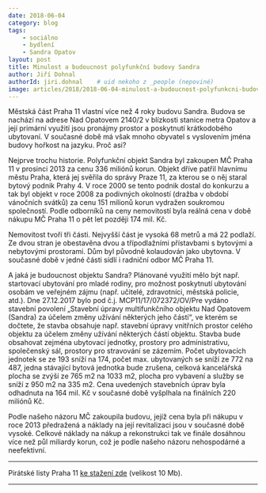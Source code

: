 ```yaml
---
date: 2018-06-04
category: blog
tags:
	- sociálno
	- bydlení
	- Sandra Opatov
layout: post
title: Minulost a budoucnost polyfunkční budovy Sandra
author: Jiří Dohnal
authorId: jiri.dohnal    # uid nekoho z _people (nepoviné)
image: articles/2018/2018-06-04-minulost-a-budoucnost-polyfunkcni-budovy-sandra.jpg
---
```


Městská část Praha 11 vlastní více než 4 roky budovu Sandra. Budova se nachází na adrese Nad Opatovem 2140/2 v blízkosti stanice metra Opatov a její primární využití jsou pronájmy prostor a poskytnutí krátkodobého ubytovaní. V současné době má však mnoho obyvatel s vyslovením jména budovy hořkost na jazyku. Proč asi?

Nejprve trochu historie. Polyfunkční objekt Sandra byl zakoupen MČ Praha 11 v prosinci 2013 za cenu 336 miliónů korun. Objekt dříve patřil hlavnímu městu Praha, která jej svěřila do správy Praze 11, za kterou se o něj staral bytový podnik Prahy 4. V roce 2000 se tento podnik dostal do konkurzu a tak byl objekt v roce 2008 za podivných okolností (dražba v období vánočních svátků) za cenu 151 milionů korun vydražen soukromou společností. Podle odborníků na ceny nemovitostí byla reálná cena v době nákupu MČ Praha 11 o pět let později 174 mil. Kč.

Nemovitost tvoří tři části. Nejvyšší část je vysoká 68 metrů a má 22 podlaží. Ze dvou stran je obestavěna dvou a třípodlažními přístavbami s bytovými a nebytovými prostorami. Dům byl původně kolaudován jako ubytovna. V současné době v jedné části sídlí i radniční odbor MČ Praha 11.

A jaká je budoucnost objektu Sandra? Plánované využití mělo být např. startovací ubytování pro mladé rodiny, pro možnost poskytnutí ubytování osobám ve veřejném zájmu (např. učitelé, zdravotníci, městská policie, atd.). Dne 27.12.2017 bylo pod č.j. MCP11/17/072372/OV/Pre vydáno stavební povolení „Stavební úpravy multifunkčního objektu Nad Opatovem (Sandra) za účelem změny užívání některých jeho částí“, ve kterém se dočtete, že stavba obsahuje např. stavební úpravy vnitřních prostor celého objektu za účelem změny užívání některých částí objektu. Stavba bude obsahovat zejména ubytovací jednotky, prostory pro administrativu, společenský sál, prostory pro stravování se zázemím. Počet ubytovacích jednotek se ze 193 sníží na 174, počet max. ubytovaných se sníží ze 772 na 487, jedna stávající bytová jednotka bude zrušena, celková kancelářská plocha se zvýší ze 765 m2 na 1033 m2, plocha pro vybavení a služby se sníží z 950 m2 na 335 m2. Cena uvedených stavebních úprav byla odhadnuta na 164 mil. Kč v současné době vyšplhala na finálních 220 miliónů Kč.

Podle našeho názoru MČ zakoupila budovu, jejíž cena byla při nákupu v roce 2013 předražená a náklady na její revitalizaci jsou v současné době vysoké. Celkové náklady na nákup a rekonstrukci tak ve finále dosáhnou více než půl miliardy korun, což je podle našeho názoru nehospodárné a neefektivní.

---

Pirátské listy Praha 11 [ke stažení zde](/assets/pdf/2018-07-10-praha-11.pdf) (velikost 10 Mb).

- - -
